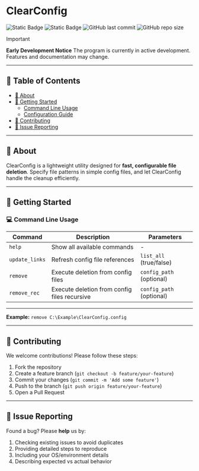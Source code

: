 # ClearConfig

![Static Badge](https://img.shields.io/badge/MIT-blue?label=License)
![Static Badge](https://img.shields.io/badge/C%23-green?label=Language)
![GitHub last commit](https://img.shields.io/github/last-commit/Nokskiy/ClearConfig)
![GitHub repo size](https://img.shields.io/github/repo-size/Nokskiy/ClearConfig)

> [!IMPORTANT]
> **Early Development Notice**
> The program is currently in active development. Features and documentation may change.

---

## 📌 Table of Contents
- [📖 About](#-about)
- [🚀 Getting Started](#-getting-started)
  - [Command Line Usage](#-command-line-usage)
  - [Configuration Guide](#-configuration-guide)
- [🤝 Contributing](#-contributing)
- [🐛 Issue Reporting](#-issue-reporting)

---

## 📖 About

ClearConfig is a lightweight utility designed for **fast, configurable file deletion**. Specify file patterns in simple config files, and let ClearConfig handle the cleanup efficiently.

---

## 🚀 Getting Started

### 💻 Command Line Usage

| Command        | Description                                   | Parameters               |
|----------------|-----------------------------------------------|--------------------------|
| `help`         | Show all available commands                   | -                        |
| `update_links` | Refresh config file references                | `list_all` (true/false)  |
| `remove`       | Execute deletion from config files            | `config_path` (optional) |
| `remove_rec`   | Execute deletion from config files  recursive | `config_path` (optional) |
---------------------------------------------------------------------------------------------

**Example:**
```remove C:\Example\ClearConfig.config```

---

## 🤝 Contributing

We welcome contributions! Please follow these steps:
1. Fork the repository
2. Create a feature branch (`git checkout -b feature/your-feature`)
3. Commit your changes (`git commit -m 'Add some feature'`)
4. Push to the branch (`git push origin feature/your-feature`)
5. Open a Pull Request

---

## 🐛 Issue Reporting

Found a bug? Please **help** us by:
1. Checking existing issues to avoid duplicates
2. Providing detailed steps to reproduce
3. Including your OS/environment details
4. Describing expected vs actual behavior
